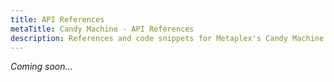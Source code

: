 ```yaml
---
title: API References
metaTitle: Candy Machine - API References
description: References and code snippets for Metaplex's Candy Machine product.
---
```


_Coming soon..._
